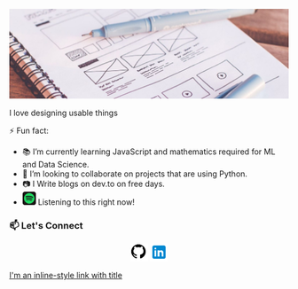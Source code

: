 ![alt text](./img/head.jpg)

I love designing usable things

⚡ Fun fact:
- 📚 I’m currently learning JavaScript and mathematics required for ML and Data Science.
- 🙏 I’m looking to collaborate on projects that are using Python.
- 📷 I Write blogs on dev.to on free days.
- <a href="https://open.spotify.com/embed/playlist/0pUbvYaeZVB97RDLZK3Wqu"><img src="./img/spotify.png" width="24" alt="Spotify"/></a> Listening to this right now!

	
### 📫 Let's Connect	
<p align="center">
	<a href="https://github.com/elasticalva"><img src="./img/github.png" width="32" alt="GitHub"/></a>
	<a href="https://www.linkedin.com/in/alvaroacevedo/"><img src="./img/linkedin.png" width="32" alt="LinkedIn"/></a>
</p>


[I'm an inline-style link with title](https://www.somewebsite.com "somewebsite's Homepage")
